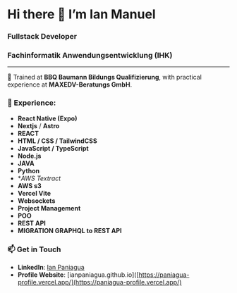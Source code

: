 # Hi there 👋 I’m Ian Manuel  

### Fullstack Developer
### Fachinformatik Anwendungsentwicklung (IHK)
***  


🏫 Trained at **BBQ Baumann Bildungs Qualifizierung**, with practical experience at **MAXEDV-Beratungs GmbH**.  


### 🌱 Experience:  
- **React Native (Expo)**
- **Nextjs** / **Astro**
- **REACT**
- **HTML / CSS / TailwindCSS** 
- **JavaScript / TypeScript**
- **Node.js**
- **JAVA**
- **Python**
- **AWS Textract*
- **AWS s3**
- **Vercel Vite**
- **Websockets**
- **Project Management**
- **POO**
- **REST API**
- **MIGRATION GRAPHQL to REST API**

### 📫 Get in Touch  
- **LinkedIn**: [Ian Paniagua](http://www.linkedin.com/in/ian-paniagua)
- **Profile Website**: [ianpaniagua.github.io]([https://paniagua-profile.vercel.app/](https://paniagua-profile.vercel.app/)  
